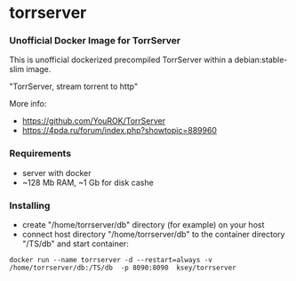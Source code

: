 # torrserver
### Unofficial Docker Image for TorrServer

This is unofficial dockerized precompiled TorrServer within a debian:stable-slim image.

"TorrServer, stream torrent to http"

More info:
- https://github.com/YouROK/TorrServer
- https://4pda.ru/forum/index.php?showtopic=889960

### Requirements

* server with docker
* ~128 Mb RAM, ~1 Gb for disk cashe 

### Installing

- сreate "/home/torrserver/db" directory (for example) on your host
- connect host directory "/home/torrserver/db" to the container directory "/TS/db" and start container:
```
docker run --name torrserver -d --restart=always -v /home/torrserver/db:/TS/db  -p 8090:8090  ksey/torrserver
```








# #
